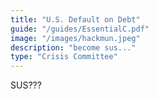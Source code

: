 ```yaml
---
title: "U.S. Default on Debt"
guide: "/guides/EssentialC.pdf"
image: "/images/hackmun.jpeg"
description: "become sus..."
type: "Crisis Committee"
---
```

SUS???